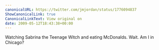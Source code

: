 ```yaml
---
canonicalURL: https://twitter.com/jmjordan/status/1776094837
ShowCanonicalLink: true
CanonicalLinkText: View original on
date: 2009-05-12T18:43:38+00:00
---
```

Watching Sabrina the Teenage Witch and eating McDonalds. Wait. Am I in Chicago?